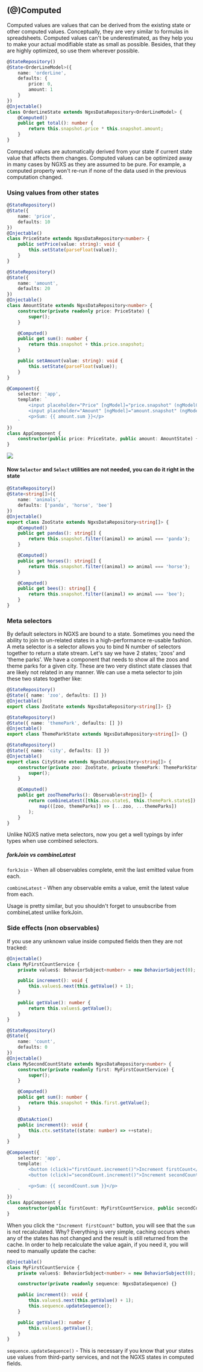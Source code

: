 ## (@)Computed

Computed values are values that can be derived from the existing state or other computed values. Conceptually, they are
very similar to formulas in spreadsheets. Computed values can't be underestimated, as they help you to make your actual
modifiable state as small as possible. Besides, that they are highly optimized, so use them wherever possible.

```ts
@StateRepository()
@State<OrderLineModel>({
    name: 'orderLine',
    defaults: {
        price: 0,
        amount: 1
    }
})
@Injectable()
class OrderLineState extends NgxsDataRepository<OrderLineModel> {
    @Computed()
    public get total(): number {
        return this.snapshot.price * this.snapshot.amount;
    }
}
```

Computed values are automatically derived from your state if current state value that affects them changes. Computed
values can be optimized away in many cases by NGXS as they are assumed to be pure. For example, a computed property
won't re-run if none of the data used in the previous computation changed.

### Using values from other states

```ts
@StateRepository()
@State({
    name: 'price',
    defaults: 10
})
@Injectable()
class PriceState extends NgxsDataRepository<number> {
    public setPrice(value: string): void {
        this.setState(parseFloat(value));
    }
}

@StateRepository()
@State({
    name: 'amount',
    defaults: 20
})
@Injectable()
class AmountState extends NgxsDataRepository<number> {
    constructor(private readonly price: PriceState) {
        super();
    }

    @Computed()
    public get sum(): number {
        return this.snapshot + this.price.snapshot;
    }

    public setAmount(value: string): void {
        this.setState(parseFloat(value));
    }
}

@Component({
    selector: 'app',
    template: `
        <input placeholder="Price" [ngModel]="price.snapshot" (ngModelChange)="price.setPrice($event)" /> <br />
        <input placeholder="Amount" [ngModel]="amount.snapshot" (ngModelChange)="amount.setAmount($event)" />
        <p>Sum: {{ amount.sum }}</p>
    `
})
class AppComponent {
    constructor(public price: PriceState, public amount: AmountState) {}
}
```

![](https://habrastorage.org/webt/-k/aq/uj/-kaquj5ghj3hmx3aup7mym4xeya.png)

#### Now `Selector` and `Select` utilities are not needed, you can do it right in the state

```ts
@StateRepository()
@State<string[]>({
    name: 'animals',
    defaults: ['panda', 'horse', 'bee']
})
@Injectable()
export class ZooState extends NgxsDataRepository<string[]> {
    @Computed()
    public get pandas(): string[] {
        return this.snapshot.filter((animal) => animal === 'panda');
    }

    @Computed()
    public get horses(): string[] {
        return this.snapshot.filter((animal) => animal === 'horse');
    }

    @Computed()
    public get bees(): string[] {
        return this.snapshot.filter((animal) => animal === 'bee');
    }
}
```

### Meta selectors

By default selectors in NGXS are bound to a state. Sometimes you need the ability to join to un-related states in a
high-performance re-usable fashion. A meta selector is a selector allows you to bind N number of selectors together to
return a state stream. Let's say we have 2 states; 'zoos' and 'theme parks'. We have a component that needs to show all
the zoos and theme parks for a given city. These are two very distinct state classes that are likely not related in any
manner. We can use a meta selector to join these two states together like:

```ts
@StateRepository()
@State({ name: 'zoo', defaults: [] })
@Injectable()
export class ZooState extends NgxsDataRepository<string[]> {}

@StateRepository()
@State({ name: 'themePark', defaults: [] })
@Injectable()
export class ThemeParkState extends NgxsDataRepository<string[]> {}

@StateRepository()
@State({ name: 'city', defaults: [] })
@Injectable()
export class CityState extends NgxsDataRepository<string[]> {
    constructor(private zoo: ZooState, private themePark: ThemeParkState) {
        super();
    }

    @Computed()
    public get zooThemeParks(): Observable<string[]> {
        return combineLatest([this.zoo.state$, this.themePark.state$]).pipe(
            map(([zoo, themeParks]) => [...zoo, ...themeParks])
        );
    }
}
```

Unlike NGXS native meta selectors, now you get a well typings by infer types when use combined selectors.

##### forkJoin vs combineLatest

`forkJoin` - When all observables complete, emit the last emitted value from each.

`combineLatest` - When any observable emits a value, emit the latest value from each.

Usage is pretty similar, but you shouldn't forget to unsubscribe from combineLatest unlike forkJoin.

### Side effects (non observables)

If you use any unknown value inside computed fields then they are not tracked:

```ts
@Injectable()
class MyFirstCountService {
    private values$: BehaviorSubject<number> = new BehaviorSubject(0);

    public increment(): void {
        this.values$.next(this.getValue() + 1);
    }

    public getValue(): number {
        return this.values$.getValue();
    }
}

@StateRepository()
@State({
    name: 'count',
    defaults: 0
})
@Injectable()
class MySecondCountState extends NgxsDataRepository<number> {
    constructor(private readonly first: MyFirstCountService) {
        super();
    }

    @Computed()
    public get sum(): number {
        return this.snapshot + this.first.getValue();
    }

    @DataAction()
    public increment(): void {
        this.ctx.setState((state: number) => ++state);
    }
}

@Component({
    selector: 'app',
    template: `
        <button (click)="firstCount.increment()">Increment firstCount</button> <br />
        <button (click)="secondCount.increment()">Increment secondCount</button>

        <p>Sum: {{ secondCount.sum }}</p>
    `
})
class AppComponent {
    constructor(public firstCount: MyFirstCountService, public secondCount: MySecondCountState) {}
}
```

When you click the `"Increment firstCount"` button, you will see that the `sum` is not recalculated. Why? Everything is
very simple, caching occurs when any of the states has not changed and the result is still returned from the cache. In
order to help recalculate the value again, if you need it, you will need to manually update the cache:

```ts
@Injectable()
class MyFirstCountService {
    private values$: BehaviorSubject<number> = new BehaviorSubject(0);

    constructor(private readonly sequence: NgxsDataSequence) {}

    public increment(): void {
        this.values$.next(this.getValue() + 1);
        this.sequence.updateSequence();
    }

    public getValue(): number {
        this.values$.getValue();
    }
}
```

`sequence.updateSequence()` - This is necessary if you know that your states use values from third-party services, and
not the NGXS states in computed fields.
